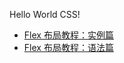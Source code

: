 Hello World CSS!

+ [Flex 布局教程：实例篇](http://www.ruanyifeng.com/blog/2015/07/flex-examples.html?bsh_bid=683103006)
+ [Flex 布局教程：语法篇](http://www.ruanyifeng.com/blog/2015/07/flex-grammar.html)